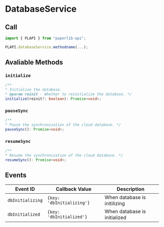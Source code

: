 # DatabaseService

## Call

```typescript
import { PLAPI } from "paperlib-api";

PLAPI.databaseService.methodname(...);
```

## Avaliable Methods

### `initialize`
    
```typescript
/**
* Initialize the database.
* @param reinit - Whether to reinitialize the database. */
initialize(reinit?: boolean): Promise<void>;
```

### `pauseSync`
    
```typescript
/**
* Pause the synchronization of the cloud database. */
pauseSync(): Promise<void>;
```

### `resumeSync`
    
```typescript
/**
* Resume the synchronization of the cloud database. */
resumeSync(): Promise<void>;
```

## Events

| Event ID | Callback Value | Description |
| --- | --- | --- |
| `dbInitializing` | `{key: 'dbInitializing'}` | When database is initilizing |
| `dbInitialized` | `{key: 'dbInitialized'}` | When database is initialized |